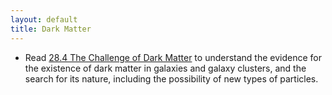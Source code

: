 ```yaml
---
layout: default
title: Dark Matter
---
```


- Read [28.4 The Challenge of Dark Matter](https://openstax.org/books/astronomy-2e/pages/28-4-the-challenge-of-dark-matter) to understand the evidence for the existence of dark matter in galaxies and galaxy clusters, and the search for its nature, including the possibility of new types of particles.
